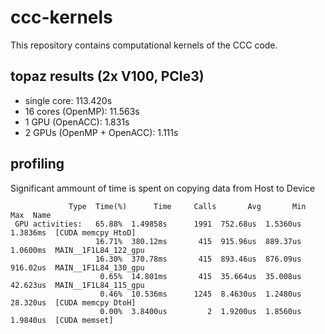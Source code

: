 # ccc-kernels
This repository contains computational kernels of the CCC code.

## topaz results (2x V100, PCIe3)
* single core: 113.420s
* 16 cores (OpenMP): 11.563s 
* 1 GPU (OpenACC): 1.831s
* 2 GPUs (OpenMP + OpenACC): 1.111s

## profiling
Significant ammount of time is spent on copying data from Host to Device 
```
             Type  Time(%)      Time     Calls       Avg       Min       Max  Name 
 GPU activities:   65.88%  1.49858s      1991  752.68us  1.5360us  1.3836ms  [CUDA memcpy HtoD]
                   16.71%  380.12ms       415  915.96us  889.37us  1.0600ms  MAIN__1F1L84_122_gpu
                   16.30%  370.78ms       415  893.46us  876.09us  916.02us  MAIN__1F1L84_130_gpu
                    0.65%  14.801ms       415  35.664us  35.008us  42.623us  MAIN__1F1L84_115_gpu
                    0.46%  10.536ms      1245  8.4630us  1.2480us  28.320us  [CUDA memcpy DtoH]
                    0.00%  3.8400us         2  1.9200us  1.8560us  1.9840us  [CUDA memset]
```
